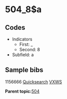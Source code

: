 # 504\_8$a

## Codes

-   Indicators
    -   First: \_
    -   Second: 8
-   Subfield: a

## Sample bibs

1156666 [Quicksearch](https://search.library.yale.edu/catalog/1156666) [VXWS](http://prodorbis.library.yale.edu:7014/vxws/GetHoldingsService?bibId=1156666)

**Parent topic:**[504](../../tags/504/504.md)

